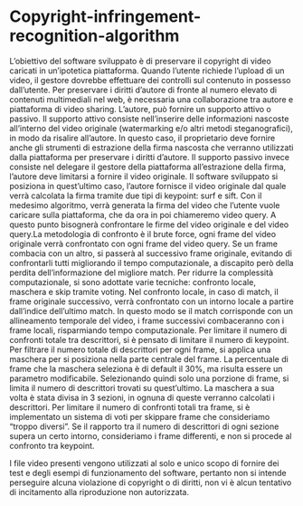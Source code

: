 # Copyright-infringement-recognition-algorithm

L’obiettivo del software sviluppato è di preservare il copyright di video caricati in un’ipotetica
piattaforma. Quando l’utente richiede l’upload di un video, il gestore dovrebbe effettuare dei
controlli sul contenuto in possesso dall’utente. Per preservare i diritti d’autore di fronte al
numero elevato di contenuti multimediali nel web, è necessaria una collaborazione tra
autore e piattaforma di video sharing. L’autore, può fornire un supporto attivo o passivo. Il
supporto attivo consiste nell’inserire delle informazioni nascoste all’interno del video
originale (watermarking e/o altri metodi steganografici), in modo da risalire all’autore. In
questo caso, il proprietario deve fornire anche gli strumenti di estrazione della firma
nascosta che verranno utilizzati dalla piattaforma per preservare i diritti d’autore. Il supporto
passivo invece consiste nel delegare il gestore della piattaforma all’estrazione della firma,
l’autore deve limitarsi a fornire il video originale.
Il software sviluppato si posiziona in quest’ultimo caso, l’autore fornisce il video originale dal
quale verrà calcolata la firma tramite due tipi di keypoint: surf e sift.
Con il medesimo algoritmo, verrà generata la firma del video che l’utente vuole caricare sulla
piattaforma, che da ora in poi chiameremo video query.
A questo punto bisognerà confrontare le firme del video originale e del video query.La
metodologia di confronto è il brute force, ogni frame del video originale verrà confrontato con
ogni frame del video query. Se un frame combacia con un altro, si passerà al successivo
frame originale, evitando di confrontarli tutti migliorando il tempo computazionale, a discapito
però della perdita dell’informazione del migliore match.
Per ridurre la complessità computazionale, si sono adottate varie tecniche: confronto locale,
maschera e skip tramite voting.
Nel confronto locale, in caso di match, il frame originale successivo, verrà confrontato con
un intorno locale a partire dall’indice dell’ultimo match. In questo modo se il match
corrisponde con un allineamento temporale del video, i frame successivi combaceranno con
i frame locali, risparmiando tempo computazionale.
Per limitare il numero di confronti totale tra descrittori, si è pensato di limitare il numero di
keypoint. Per filtrare il numero totale di descrittori per ogni frame, si applica una maschera
per si posiziona nella parte centrale del frame. La percentuale di frame che la maschera
seleziona è di default il 30%, ma risulta essere un parametro modificabile.
Selezionando quindi solo una porzione di frame, si limita il numero di descrittori trovati su
quest’ultimo.
La maschera a sua volta è stata divisa in 3 sezioni, in ognuna di queste verranno calcolati i
descrittori. Per limitare il numero di confronti totali tra frame, si è implementato un sistema di
voti per skippare frame che consideriamo “troppo diversi”. Se il rapporto tra il numero di
descrittori di ogni sezione supera un certo intorno, consideriamo i frame differenti, e non si
procede al confronto tra keypoint.

I file video presenti vengono utilizzati al solo e unico scopo di fornire dei test e degli esempi di funzionamento del software, pertanto non si intende perseguire alcuna violazione di copyright o di diritti, non vi è alcun tentativo di incitamento alla riproduzione non autorizzata.
